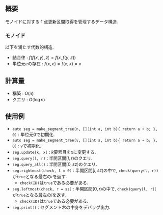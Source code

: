 ## 概要

モノイドに対する 1 点更新区間取得を管理するデータ構造.

### モノイド

以下を満たす代数的構造.

- 結合律 : $f(f(x, y), z) = f(x, f(y, z))$
- 単位元$e$の存在 : $f(x, e) = f(e, x) = x$

## 計算量

- 構築 : $O(n)$
- クエリ : $O(\log n)$

## 使用例

- `auto seg = make_segment_tree(n, [](int a, int b){ return a + b; }, 0)` : 単位元$0$で初期化.
- `auto seg = make_segment_tree(v, [](int a, int b){ return a + b; }, 0)` : `v`で初期化.
- `seg.update(k, x)` : $k$要素目を$x$に変更する.
- `seg.query(l, r)` : 半開区間$[l, r)$のクエリ.
- `seg.query_all()` : 半開区間$[0, sz)$のクエリ.
- `seg.rightmost(check, l = 0)` : 半開区間$[l, sz)$の中で, `check(query(l, r))`が`true`となる最右の$r$を返す.
  - `check(ID)`は`true`である必要がある.
- `seg.leftmost(check, r = sz)` : 半開区間$[0, r)$の中で, `check(query(l, r))`が`true`となる最左の$l$を返す.
  - `check(ID)`は`true`である必要がある.
- `seg.print()` : セグメント木の中身をデバッグ出力.
